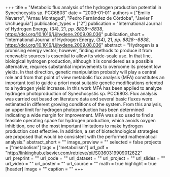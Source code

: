 +++
title = "Metabolic flux analysis of the hydrogen production potential in Synechocystis sp. PCC6803"
date = "2009-01-01"
authors = ["Emilio Navarro", "Arnau Montagud", "Pedro Fernández de Córdoba", "Javier F Urchueguía"]
publication_types = ["2"]
publication = "International Journal of Hydrogen Energy, (34), 21, _pp. 8828--8838_, https://doi.org/10.1016/j.ijhydene.2009.08.036"
publication_short = "International Journal of Hydrogen Energy, (34), 21, _pp. 8828--8838_, https://doi.org/10.1016/j.ijhydene.2009.08.036"
abstract = "Hydrogen is a promising energy vector; however, finding methods to produce it from renewable sources is essential to allow its wide-scale use. In that line, biological hydrogen production, although it is considered as a possible alternative, requires substantial improvements to overcome its present low yields. In that direction, genetic manipulation probably will play a central role and from that point of view metabolic flux analysis (MFA) constitutes an important tool to guide a priori most suitable genetic modifications oriented to a hydrogen yield increase. In this work MFA has been applied to analyze hydrogen photoproduction of Synechocystis sp. PCC6803. Flux analysis was carried out based on literature data and several basic fluxes were estimated in different growing conditions of the system. From this analysis, an upper limit for hydrogen photoproduction has been determined indicating a wide margin for improvement. MFA was also used to find a feasible operating space for hydrogen production, which avoids oxygen inhibition, one of the most important limitations to make hydrogen production cost effective. In addition, a set of biotechnological strategies are proposed that would be consistent with the performed mathematical analysis."
abstract_short = ""
image_preview = ""
selected = false
projects = ["metabolism"]
tags = ["metabolism"]
url_pdf = "http://linkinghub.elsevier.com/retrieve/pii/S0360319909012622"
url_preprint = ""
url_code = ""
url_dataset = ""
url_project = ""
url_slides = ""
url_video = ""
url_poster = ""
url_source = ""
math = true
highlight = true
[header]
image = ""
caption = ""
+++

